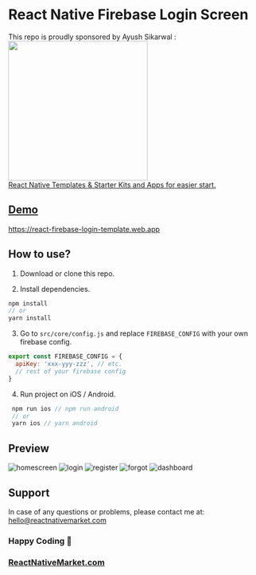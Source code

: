 # React Native Firebase Login Screen

This repo is proudly sponsored by Ayush Sikarwal :
<a href="https://reactnativemarket.com/" rel="nofollow" target="_blank">
  <img src="https://raw.githubusercontent.com/venits/react-native-market/master/assets/banner.png" width="280"><br />
  React Native Templates & Starter Kits and Apps for easier start.

## Demo

https://react-firebase-login-template.web.app

## How to use?

1. Download or clone this repo.

2. Install dependencies.

```js
npm install
// or
yarn install
```

3. Go to `src/core/config.js` and replace `FIREBASE_CONFIG` with your own firebase config.

```js
export const FIREBASE_CONFIG = {
  apiKey: 'xxx-yyy-zzz', // etc.
  // rest of your firebase config
}
```

4. Run project on iOS / Android.

```js
 npm run ios // npm run android
 // or
 yarn ios // yarn android
```

## Preview

![homescreen](https://raw.githubusercontent.com/venits/react-native-market/master/assets/firebase-login-template/homescreen.png)
![login](https://raw.githubusercontent.com/venits/react-native-market/master/assets/firebase-login-template/login.png)
![register](https://raw.githubusercontent.com/venits/react-native-market/master/assets/firebase-login-template/register.png)
![forgot](https://raw.githubusercontent.com/venits/react-native-market/master/assets/firebase-login-template/forgot.png)
![dashboard](https://raw.githubusercontent.com/venits/react-native-market/master/assets/firebase-login-template/dashboard.png)

## Support

In case of any questions or problems, please contact me at:
[hello@reactnativemarket.com](mailto:hello@reactnativemarket.com)

### Happy Coding 🚀

### [ReactNativeMarket.com](http://reactnativemarket.com/)
